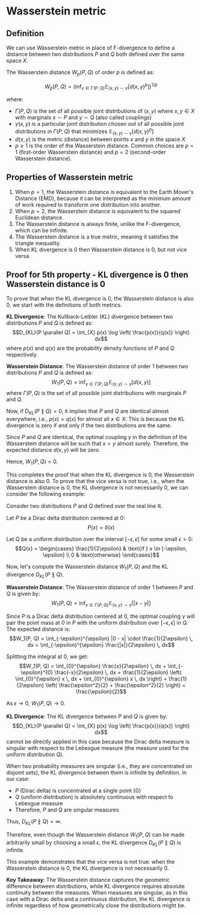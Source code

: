 # Wasserstein metric

## Definition

We can use Wasserstein metric in place of F-divergence to define a distance between two distributions $P$ and $Q$ both defined over the same space $X$.

The Wasserstein distance $W_p(P,Q)$ of order $p$ is defined as:

$$W_p(P,Q) = \left( \inf_{\gamma \in \Gamma(P,Q)} \mathbb{E}_{(x,y) \sim \gamma} [d(x,y)^p] \right)^{1/p}$$

where:

- $\Gamma(P,Q)$ is the set of all possible joint distributions of $(x,y)$ where $x,y \in X$ with marginals $x \sim P$ and $y \sim Q$ (also called couplings)
- $\gamma(x,y)$ is a particular joint distribution chosen out of all possible joint distributions in $\Gamma(P,Q)$ that minimizes $\mathbb{E}_{(x,y) \sim \gamma} [d(x,y)^p]$
- $d(x,y)$ is the metric (distance) between points $x$ and $y$ in the space $X$
- $p \geq 1$ is the order of the Wasserstein distance. Common choices are $p=1$ (first-order Wasserstein distance) and $p=2$ (second-order Wasserstein distance).

## Properties of Wasserstein metric
1. When $p=1$, the Wasserstein distance is equivalent to the Earth Mover's Distance (EMD), because it can be interpreted as the minimum amount of work required to transform one distribution into another.
2. When $p=2$, the Wasserstein distance is equivalent to the squared Euclidean distance.
3. The Wasserstein distance is always finite, unlike the F-divergence, which can be infinite.
4. The Wasserstein distance is a true metric, meaning it satisfies the triangle inequality.
5. When KL divergence is $0$ then Wasserstein distance is $0$, but not vice versa.

## Proof for 5th property - KL divergence is 0 then Wasserstein distance is 0
To prove that when the KL divergence is 0, the Wasserstein distance is also 0, we start with the definitions of both metrics.

**KL Divergence**: The Kullback-Leibler (KL) divergence between two distributions $P$ and $Q$ is defined as:
$$D_{KL}(P \parallel Q) = \int_{X} p(x) \log \left( \frac{p(x)}{q(x)} \right) dx$$
where $p(x)$ and $q(x)$ are the probability density functions of $P$ and $Q$ respectively.

**Wasserstein Distance**: The Wasserstein distance of order 1 between two distributions $P$ and $Q$ is defined as:
$$W_1(P,Q) = \inf_{\gamma \in \Gamma(P,Q)} \mathbb{E}_{(x,y) \sim \gamma} [d(x,y)]$$
where $\Gamma(P,Q)$ is the set of all possible joint distributions with marginals $P$ and $Q$.

Now, if $D_{KL}(P \parallel Q) = 0$, it implies that $P$ and $Q$ are identical almost everywhere, i.e., $p(x) = q(x)$ for almost all $x \in X$. This is because the KL divergence is zero if and only if the two distributions are the same.

Since $P$ and $Q$ are identical, the optimal coupling $\gamma$ in the definition of the Wasserstein distance will be such that $x = y$ almost surely. Therefore, the expected distance $d(x,y)$ will be zero.

Hence, $W_1(P,Q) = 0$.

This completes the proof that when the KL divergence is 0, the Wasserstein distance is also 0.
To prove that the vice versa is not true, i.e., when the Wasserstein distance is 0, the KL divergence is not necessarily 0, we can consider the following example:

Consider two distributions $P$ and $Q$ defined over the real line $\mathbb{R}$.

Let $P$ be a Dirac delta distribution centered at 0:
$$P(x) = \delta(x)$$

Let $Q$ be a uniform distribution over the interval $[-\epsilon, \epsilon]$ for some small $\epsilon > 0$:
$$Q(x) = \begin{cases} 
\frac{1}{2\epsilon} & \text{if } x \in [-\epsilon, \epsilon] \\
0 & \text{otherwise}
\end{cases}$$

Now, let's compute the Wasserstein distance $W_1(P, Q)$ and the KL divergence $D_{KL}(P \parallel Q)$.

**Wasserstein Distance**: The Wasserstein distance of order 1 between $P$ and $Q$ is given by:
$$W_1(P, Q) = \inf_{\gamma \in \Gamma(P, Q)} \mathbb{E}_{(x,y) \sim \gamma} [|x - y|]$$

Since $P$ is a Dirac delta distribution centered at 0, the optimal coupling $\gamma$ will pair the point mass at 0 in $P$ with the uniform distribution over $[-\epsilon, \epsilon]$ in $Q$. The expected distance is:
$$W_1(P, Q) = \int_{-\epsilon}^{\epsilon} |0 - x| \cdot \frac{1}{2\epsilon} \, dx = \int_{-\epsilon}^{\epsilon} \frac{|x|}{2\epsilon} \, dx$$

Splitting the integral at 0, we get:
$$W_1(P, Q) = \int_{0}^{\epsilon} \frac{x}{2\epsilon} \, dx + \int_{-\epsilon}^{0} \frac{-x}{2\epsilon} \, dx = \frac{1}{2\epsilon} \left( \int_{0}^{\epsilon} x \, dx + \int_{0}^{\epsilon} x \, dx \right) = \frac{1}{2\epsilon} \left( \frac{\epsilon^2}{2} + \frac{\epsilon^2}{2} \right) = \frac{\epsilon}{2}$$

As $\epsilon \to 0$, $W_1(P, Q) \to 0$.

**KL Divergence**: The KL divergence between $P$ and $Q$ is given by:
$$D_{KL}(P \parallel Q) = \int_{X} p(x) \log \left( \frac{p(x)}{q(x)} \right) dx$$
cannot be directly applied in this case because the Dirac delta measure is singular with respect to the Lebesgue measure (the measure used for the uniform distribution $Q$).

When two probability measures are singular (i.e., they are concentrated on disjoint sets), the KL divergence between them is infinite by definition. In our case:
- $P$ (Dirac delta) is concentrated at a single point {0}
- $Q$ (uniform distribution) is absolutely continuous with respect to Lebesgue measure
- Therefore, $P$ and $Q$ are singular measures

Thus, $D_{KL}(P \parallel Q) = \infty$.

Therefore, even though the Wasserstein distance $W_1(P, Q)$ can be made arbitrarily small by choosing a small $\epsilon$, the KL divergence $D_{KL}(P \parallel Q)$ is infinite.

This example demonstrates that the vice versa is not true: when the Wasserstein distance is 0, the KL divergence is not necessarily 0.

**Key Takeaway**: The Wasserstein distance captures the geometric difference between distributions, while KL divergence requires absolute continuity between the measures. When measures are singular, as in this case with a Dirac delta and a continuous distribution, the KL divergence is infinite regardless of how geometrically close the distributions might be.